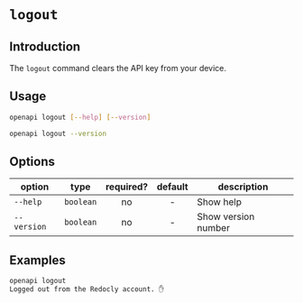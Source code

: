 # `logout`

## Introduction

The `logout` command clears the API key from your device.

## Usage

```bash
openapi logout [--help] [--version]

openapi logout --version
```

## Options

option      | type      | required? | default | description
------------|:---------:|:---------:|:-------:|------------
`--help`    | `boolean` | no        | -       | Show help
`--version` | `boolean` | no        | -       | Show version number

## Examples

```bash
openapi logout
Logged out from the Redocly account. ✋
```